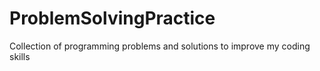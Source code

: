 # ProblemSolvingPractice
Collection of programming problems and solutions to improve my coding skills
